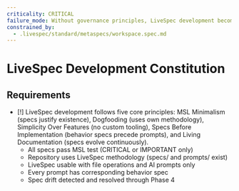 ```yaml
---
criticality: CRITICAL
failure_mode: Without governance principles, LiveSpec development becomes inconsistent and violates its own philosophy
constrained_by:
  - .livespec/standard/metaspecs/workspace.spec.md
---
```


# LiveSpec Development Constitution

## Requirements
- [!] LiveSpec development follows five core principles: MSL Minimalism (specs justify existence), Dogfooding (uses own methodology), Simplicity Over Features (no custom tooling), Specs Before Implementation (behavior specs precede prompts), and Living Documentation (specs evolve continuously).
  - All specs pass MSL test (CRITICAL or IMPORTANT only)
  - Repository uses LiveSpec methodology (specs/ and prompts/ exist)
  - LiveSpec usable with file operations and AI prompts only
  - Every prompt has corresponding behavior spec
  - Spec drift detected and resolved through Phase 4
